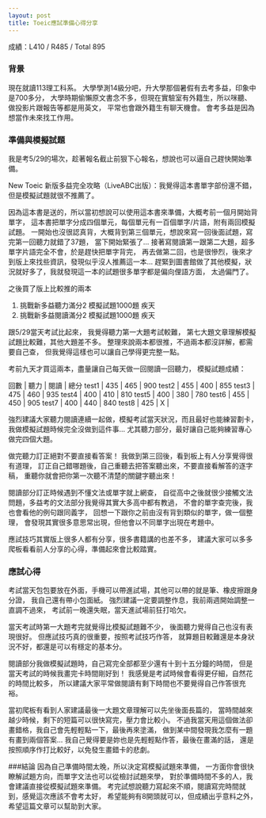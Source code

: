 ```yaml
---
layout: post
title: Toeic應試準備心得分享
---
```


成績：L410 / R485 / Total 895

### 背景

現在就讀113理工科系。 大學學測14級分吧，升大學那個暑假有去考多益，印象中是700多分，
大學時期偷懶原文書念不多，但現在實驗室有外籍生，所以咪聽、做投影片跟報告等都是用英文，
平常也會跟外籍生有聊天機會。 會考多益是因為想當作未來找工作用。

### 準備與模擬試題
我是考5/29的場次，趁著報名截止前狠下心報名，想說也可以逼自己趕快開始準備。

New Toeic 新版多益完全攻略（LiveABC出版）：我覺得這本書單字部份還不錯，但是模擬試題就很不推薦了。

因為這本書是送的，所以當初想說可以使用這本書來準備，大概考前一個月開始背單字，
這本書把單字分成四個單元，每個單元有一百個單字/片語，附有兩回模擬試題。
一開始也沒很認真背，大概背到第三個單元，想說來寫一回後面試題，寫完第一回聽力就錯了37題，
當下開始緊張了... 接著寫閱讀第一跟第二大題，超多單字片語完全不會，於是趕快把單字背完，
再去做第二回，也是很慘烈，後來才到版上來找些資訊，發現似乎沒人推薦這一本...
趕緊到圖書館做了其他模擬，狀況就好多了，我就發現這一本的試題很多單字都是偏向俚語方面，
太過偏門了。

之後買了版上比較推的兩本

1. 挑戰新多益聽力滿分2 模擬試題1000題 疾天
2. 挑戰新多益閱讀滿分2 模擬試題1000題 疾天

跟5/29當天考試比起來，
我覺得聽力第一大題考試較難，
第七大題文章理解模擬試題比較難，其他大題差不多。
整理來說兩本都很推，不過兩本都沒詳解，都需要自己查，
但我覺得這樣也可以讓自己學得更完整一點。

考前九天才買這兩本，盡量讓自己每天做一回閱讀一回聽力，
模擬試題成績：


 回數  | 聽力 | 閱讀 | 總分
test1 | 435 | 465 | 900
test2 | 455 | 400 | 855
test3 | 475 | 460 | 935
test4 | 400 | 410 | 810
test5 | 400 | 380 | 780
test6 | 455 | 450 | 905
test7 | 400 | 440 | 840
test8 | 425 |  X  |


強烈建議大家聽力閱讀連續一起做，模擬考試當天狀況，而且最好也能練習劃卡，
我做模擬試題時候完全沒做到這件事...
尤其聽力部分，最好讓自己能夠練習專心做完四個大題。

做完聽力訂正絕對不要直接看答案！
我做到第三回後，看到板上有人分享覺得很有道理，
訂正自己錯哪題後，自己重聽去把答案聽出來，不要直接看解答的逐字稿，
重聽你就會把你第一次聽不清楚的關鍵字聽出來！

閱讀部分訂正時候遇到不懂文法或單字就上網查，
自從高中之後就很少接觸文法問題，多益考的文法部分我覺得其實大多高中都有教過，
不會的單字查完後，我也會看他的例句跟同義字，
回想一下跟你之前由沒有背到類似的單字，做一個整理，
會發現其實很多意思常出現，但他會以不同單字出現在考題中。

應試技巧其實版上很多人都有分享，很多書籍講的也差不多，
建議大家可以多多爬板看看前人分享的心得，準備起來會比較踏實。

### 應試心得

考試當天包包要放在外面，手機可以帶進試場，其他可以帶的就是筆、橡皮擦跟身分證，
我自己還有帶小包面紙。 強烈建議一定要調整作息，我前兩週開始調整一直調不過來，
考試前一晚還失眠，當天進試場前狂打哈欠。

當天考試時第一大題考完就覺得比模擬試題難不少，
後面聽力覺得自己也沒有表現很好。
但應試技巧真的很重要，按照考試技巧作答，
就算題目較難還是本身狀況不好，都還是可以有穩定的基本分。

閱讀部分我做模擬試題時，自己寫完全部都至少還有十到十五分鐘的時間，
但是當天考試的時候我畫完卡時間剛好到！
我感覺是考試時候會看得更仔細，自然花的時間比較多，
所以建議大家平常做閱讀有剩下時間也不要覺得自己作答很充裕。

當初爬板有看到人家建議最後一大題文章理解可以先坐後面長篇的，
當時間越來越少時候，剩下的短篇可以很快寫完，壓力會比較小。
不過我當天用這個做法卻畫錯格，我自己會先輕輕點一下，最後再來塗滿，
做到某中間發現我怎麼有一題有畫到兩個答案...
我自己覺得要是妳也是先輕輕點作答，最後在畫滿的話，
還是按照順序作打比較好，以免發生畫錯卡的悲劇。

###結論
因為自己準備時間太晚，所以決定寫模擬試題來準備，
一方面你會很快瞭解試題方向，而單字文法也可以從檢討試題來學，
對於準備時間不多的人，我會建議直接從模擬試題來準備。
考完試想說聽力寫起來不順，閱讀寫完時間就到，感覺這次應該不會考太好，
希望能夠有8開頭就可以，但成績出乎意料之外，希望這篇文章可以幫助到大家。
